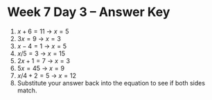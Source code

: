 # Week 7 Day 3 – Answer Key

1. $x + 6 = 11$ → $x = 5$
2. $3x = 9$ → $x = 3$
3. $x - 4 = 1$ → $x = 5$
4. $x / 5 = 3$ → $x = 15$
5. $2x + 1 = 7$ → $x = 3$
6. $5x = 45$ → $x = 9$
7. $x/4 + 2 = 5$ → $x = 12$
8. Substitute your answer back into the equation to see if both sides match.
